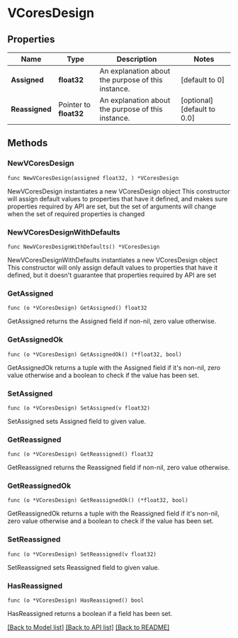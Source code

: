# VCoresDesign

## Properties

Name | Type | Description | Notes
------------ | ------------- | ------------- | -------------
**Assigned** | **float32** | An explanation about the purpose of this instance. | [default to 0]
**Reassigned** | Pointer to **float32** | An explanation about the purpose of this instance. | [optional] [default to 0.0]

## Methods

### NewVCoresDesign

`func NewVCoresDesign(assigned float32, ) *VCoresDesign`

NewVCoresDesign instantiates a new VCoresDesign object
This constructor will assign default values to properties that have it defined,
and makes sure properties required by API are set, but the set of arguments
will change when the set of required properties is changed

### NewVCoresDesignWithDefaults

`func NewVCoresDesignWithDefaults() *VCoresDesign`

NewVCoresDesignWithDefaults instantiates a new VCoresDesign object
This constructor will only assign default values to properties that have it defined,
but it doesn't guarantee that properties required by API are set

### GetAssigned

`func (o *VCoresDesign) GetAssigned() float32`

GetAssigned returns the Assigned field if non-nil, zero value otherwise.

### GetAssignedOk

`func (o *VCoresDesign) GetAssignedOk() (*float32, bool)`

GetAssignedOk returns a tuple with the Assigned field if it's non-nil, zero value otherwise
and a boolean to check if the value has been set.

### SetAssigned

`func (o *VCoresDesign) SetAssigned(v float32)`

SetAssigned sets Assigned field to given value.


### GetReassigned

`func (o *VCoresDesign) GetReassigned() float32`

GetReassigned returns the Reassigned field if non-nil, zero value otherwise.

### GetReassignedOk

`func (o *VCoresDesign) GetReassignedOk() (*float32, bool)`

GetReassignedOk returns a tuple with the Reassigned field if it's non-nil, zero value otherwise
and a boolean to check if the value has been set.

### SetReassigned

`func (o *VCoresDesign) SetReassigned(v float32)`

SetReassigned sets Reassigned field to given value.

### HasReassigned

`func (o *VCoresDesign) HasReassigned() bool`

HasReassigned returns a boolean if a field has been set.


[[Back to Model list]](../README.md#documentation-for-models) [[Back to API list]](../README.md#documentation-for-api-endpoints) [[Back to README]](../README.md)



